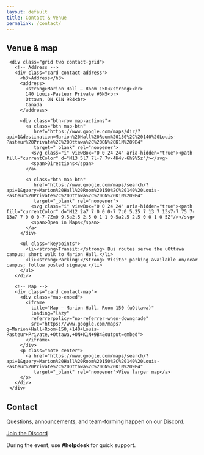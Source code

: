 ```yaml
---
layout: default
title: Contact & Venue
permalink: /contact/
---
```


<!--  <main class="container">
   <section id="contact" class="card center"> 
    <h2>Contact</h2>
    <p>All questions and updates happen on our Discord.</p>
    <a class="btn primary" href="{{ site.discord_url }}" target="_blank" rel="noopener">Join the Discord</a>
    <p class="note">During the event, use <strong>#helpdesk</strong> for quick support.</p>
  </section>
</main>  -->


<main class="container">

  <!-- Venue + Map -->
  <section class="card contact-section">
     <h2>Venue & map</h2>
   
     <div class="grid two contact-grid">
       <!-- Address -->
       <div class="card contact-address">
         <h3>Address</h3>
         <address>
           <strong>Marion Hall — Room 150</strong><br>
           140 Louis-Pasteur Private #6N5<br>
           Ottawa, ON K1N 9B4<br>
           Canada
         </address>
   
         <div class="btn-row map-actions">
           <a class="btn map-btn"
              href="https://www.google.com/maps/dir/?api=1&destination=Marion%20Hall%20Room%20150%2C%20140%20Louis-Pasteur%20Private%2C%20Ottawa%2C%20ON%20K1N%209B4"
              target="_blank" rel="noopener">
             <svg class="i" viewBox="0 0 24 24" aria-hidden="true"><path fill="currentColor" d="M13 5l7 7l-7 7v-4H4v-6h9V5z"/></svg>
             <span>Directions</span>
           </a>
   
           <a class="btn map-btn"
              href="https://www.google.com/maps/search/?api=1&query=Marion%20Hall%20Room%20150%2C%20140%20Louis-Pasteur%20Private%2C%20Ottawa%2C%20ON%20K1N%209B4"
              target="_blank" rel="noopener">
             <svg class="i" viewBox="0 0 24 24" aria-hidden="true"><path fill="currentColor" d="M12 2a7 7 0 0 0-7 7c0 5.25 7 13 7 13s7-7.75 7-13a7 7 0 0 0-7-7Zm0 9.5a2.5 2.5 0 1 1 0-5a2.5 2.5 0 0 1 0 5Z"/></svg>
             <span>Open in Maps</span>
           </a>
         </div>
   
         <ul class="keypoints">
           <li><strong>Transit:</strong> Bus routes serve the uOttawa campus; short walk to Marion Hall.</li>
           <li><strong>Parking:</strong> Visitor parking available on/near campus; follow posted signage.</li>
         </ul>
       </div>
   
       <!-- Map -->
       <div class="card contact-map">
         <div class="map-embed">
           <iframe
             title="Map — Marion Hall, Room 150 (uOttawa)"
             loading="lazy"
             referrerpolicy="no-referrer-when-downgrade"
             src="https://www.google.com/maps?q=Marion+Hall+Room+150,+140+Louis-Pasteur+Private,+Ottawa,+ON+K1N+9B4&output=embed">
           </iframe>
         </div>
         <p class="note center">
           <a href="https://www.google.com/maps/search/?api=1&query=Marion%20Hall%20Room%20150%2C%20140%20Louis-Pasteur%20Private%2C%20Ottawa%2C%20ON%20K1N%209B4"
              target="_blank" rel="noopener">View larger map</a>
         </p>
       </div>
     </div>
   </section>


   <!-- Contact CTA -->
  <section class="card center">
    <h2>Contact</h2>
    <p>Questions, announcements, and team-forming happen on our Discord.</p>
    <a class="btn" href="{{ site.discord_url }}" target="_blank" rel="noopener">Join the Discord</a>
    <p class="note">During the event, use <strong>#helpdesk</strong> for quick support.</p>
  </section>
</main>
